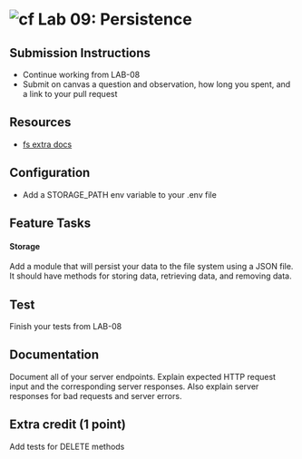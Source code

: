 ![cf](https://i.imgur.com/7v5ASc8.png) Lab 09: Persistence
======

## Submission Instructions
* Continue working from LAB-08
* Submit on canvas a question and observation, how long you spent, and a link to your pull request

## Resources
* [fs extra docs](https://github.com/jprichardson/node-fs-extra)

## Configuration 
* Add a STORAGE_PATH env variable to your .env file

## Feature Tasks  
#### Storage 
Add a module that will persist your data to the file system using a JSON file. It should have methods for storing data, retrieving data, and removing data.

## Test
Finish your tests from LAB-08

## Documentation
Document all of your server endpoints. Explain expected HTTP request input and the corresponding server responses. Also explain server responses for bad requests and server errors.

## Extra credit (1 point)
Add tests for DELETE methods